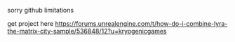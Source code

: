 sorry github limitations

get project here
https://forums.unrealengine.com/t/how-do-i-combine-lyra-the-matrix-city-sample/536848/12?u=kryogenicgames

